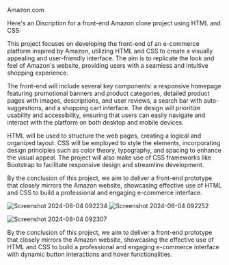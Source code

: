 Amazon.com

Here's an Discription for a front-end Amazon clone project using HTML and CSS:

This project focuses on developing the front-end of an e-commerce platform inspired by Amazon, utilizing HTML and CSS to create a visually appealing and user-friendly interface. The aim is to replicate the look and feel of Amazon's website, providing users with a seamless and intuitive shopping experience.

The front-end will include several key components: a responsive homepage featuring promotional banners and product categories, detailed product pages with images, descriptions, and user reviews, a search bar with auto-suggestions, and a shopping cart interface. The design will prioritize usability and accessibility, ensuring that users can easily navigate and interact with the platform on both desktop and mobile devices.

HTML will be used to structure the web pages, creating a logical and organized layout. CSS will be employed to style the elements, incorporating design principles such as color theory, typography, and spacing to enhance the visual appeal. The project will also make use of CSS frameworks like Bootstrap to facilitate responsive design and streamline development.

By the conclusion of this project, we aim to deliver a front-end prototype that closely mirrors the Amazon website, showcasing effective use of HTML and CSS to build a professional and engaging e-commerce interface.

![Screenshot 2024-08-04 092234](https://github.com/user-attachments/assets/2651b23c-f95a-4927-8119-45a80ae24d97)
![Screenshot 2024-08-04 092252](https://github.com/user-attachments/assets/b5d14dbc-9b7f-4b76-bc1f-3dee881dcc7a)

![Screenshot 2024-08-04 092307](https://github.com/user-attachments/assets/8a3c4cda-4914-4a80-b4d1-27c4ae786344)

By the conclusion of this project, we aim to deliver a front-end prototype that closely mirrors the Amazon website, showcasing the effective use of HTML and CSS to build a professional and engaging e-commerce interface with dynamic button interactions and hover functionalities.
